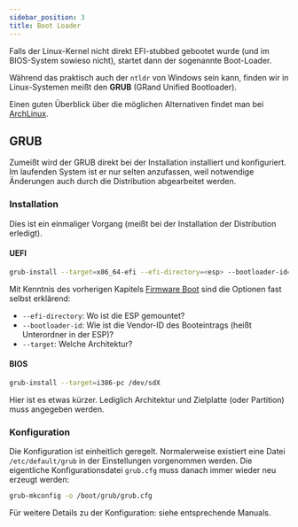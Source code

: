 ```yaml
---
sidebar_position: 3
title: Boot Loader
---
```


Falls der Linux-Kernel nicht direkt EFI-stubbed gebootet wurde (und im BIOS-System sowieso nicht),
startet dann der sogenannte Boot-Loader.

Während das praktisch auch der `ntldr` von Windows sein kann, finden wir in Linux-Systemen meißt
den **GRUB** (GRand Unified Bootloader).

Einen guten Überblick über die möglichen Alternativen findet man bei 
[ArchLinux](https://wiki.archlinux.org/title/Arch_boot_process#Boot_loader).

## GRUB

Zumeißt wird der GRUB direkt bei der Installation installiert und konfiguriert.
Im laufenden System ist er nur selten anzufassen, weil notwendige Änderungen auch durch
die Distribution abgearbeitet werden.

### Installation

Dies ist ein einmaliger Vorgang (meißt bei der Installation der Distribution erledigt).

#### UEFI

```sh
grub-install --target=x86_64-efi --efi-directory=<esp> --bootloader-id=GRUB
```

Mit Kenntnis des vorherigen Kapitels [Firmware Boot](boot) sind die Optionen fast
selbst erklärend:

- `--efi-directory`: Wo ist die ESP gemountet?
- `--bootloader-id`: Wie ist die Vendor-ID des Booteintrags (heißt Unterordner in der ESP)?
- `--target`: Welche Architektur?

#### BIOS

```sh
grub-install --target=i386-pc /dev/sdX
```

Hier ist es etwas kürzer. Lediglich Architektur und Zielplatte (oder Partition) muss angegeben
werden.

### Konfiguration

Die Konfiguration ist einheitlich geregelt. Normalerweise existiert eine Datei `/etc/default/grub`
in der Einstellungen vorgenommen werden. Die eigentliche Konfigurationsdatei `grub.cfg`
muss danach immer wieder neu erzeugt werden:

```sh
grub-mkconfig -o /boot/grub/grub.cfg
```

Für weitere Details zu der Konfiguration: siehe entsprechende Manuals.

